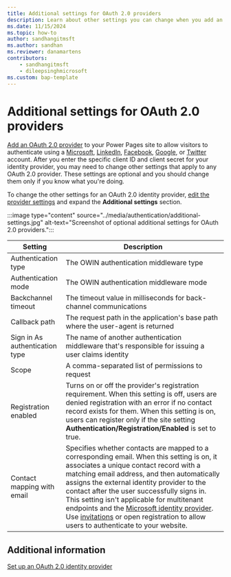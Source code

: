 ```yaml
---
title: Additional settings for OAuth 2.0 providers
description: Learn about other settings you can change when you add an OAuth 2.0 provider to sites you create with Microsoft Power Pages.
ms.date: 11/15/2024
ms.topic: how-to
author: sandhangitmsft
ms.author: sandhan
ms.reviewer: danamartens
contributors:
    - sandhangitmsft
    - dileepsinghmicrosoft
ms.custom: bap-template
---
```


# Additional settings for OAuth 2.0 providers

[Add an OAuth 2.0 provider](oauth2-provider.md) to your Power Pages site to allow visitors to authenticate using a [Microsoft](oauth2-microsoft.md), [LinkedIn](oauth2-linkedin.md), [Facebook](oauth2-facebook.md), [Google](oauth2-google.md), or [Twitter](oauth2-twitter.md) account. After you enter the specific client ID and client secret for your identity provider, you may need to change other settings that apply to any OAuth 2.0 provider. These settings are optional and you should change them only if you know what you're doing.

To change the other settings for an OAuth 2.0 identity provider, [edit the provider settings](configure-site.md#edit-an-identity-provider) and expand the **Additional settings** section.

:::image type="content" source="../media/authentication/additional-settings.jpg" alt-text="Screenshot of optional additional settings for OAuth 2.0 providers.":::

| Setting | Description |
|---------|---------|
| Authentication type | The OWIN authentication middleware type |
| Authentication mode | The OWIN authentication middleware mode |
| Backchannel timeout | The timeout value in milliseconds for back-channel communications |
| Callback path | The request path in the application's base path where the user-agent is returned |
| Sign in As authentication type | The name of another authentication middleware that's responsible for issuing a user claims identity |
| Scope | A comma-separated list of permissions to request |
| Registration enabled | Turns on or off the provider's registration requirement. When this setting is off, users are denied registration with an error if no contact record exists for them. When this setting is on, users can register only if the site setting **Authentication/Registration/Enabled** is set to true. |
| Contact mapping with email | Specifies whether contacts are mapped to a corresponding email. When this setting is on, it associates a unique contact record with a matching email address, and then automatically assigns the external identity provider to the contact after the user successfully signs in. This setting isn't applicable for multitenant endpoints and the [Microsoft identity provider](oauth2-microsoft.md). Use [invitations](../invite-contacts.md) or open registration to allow users to authenticate to your website. |

## Additional information

[Set up an OAuth 2.0 identity provider](oauth2-provider.md)
